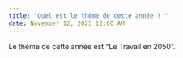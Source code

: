 ```yaml
---
title: "Quel est le thème de cette année ? "
date: November 12, 2023 12:00 AM
---
```

Le thème de cette année est “Le Travail en 2050”.